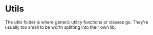 # Utils

The utils folder is where generic utility functions or classes go. They're usually too small to be worth splitting into their own lib.
